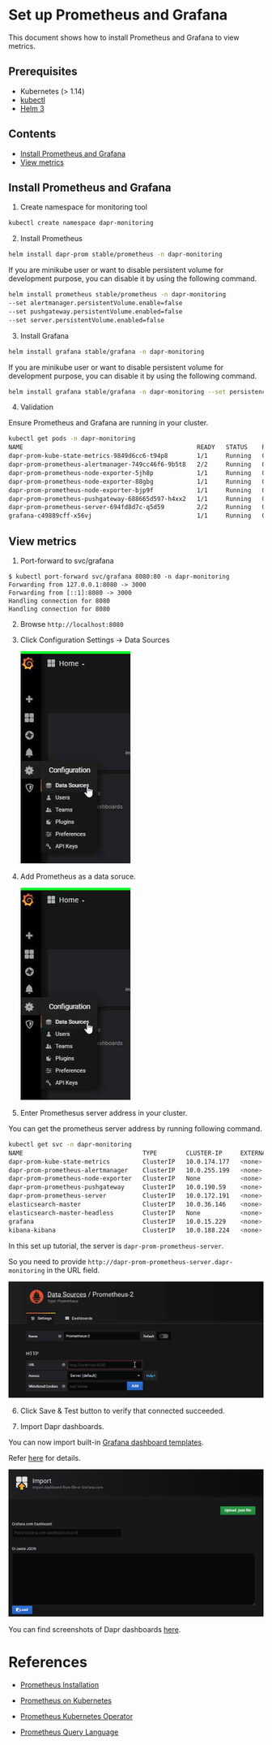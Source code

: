 # Set up Prometheus and Grafana

This document shows how to install Prometheus and Grafana to view metrics.

## Prerequisites

- Kubernetes (> 1.14)
- [kubectl](https://kubernetes.io/docs/tasks/tools/install-kubectl/)
- [Helm 3](https://helm.sh/)

## Contents

  - [Install Prometheus and Grafana](#install-prometheus-and-grafana)
  - [View metrics](#view-metrics)

## Install Prometheus and Grafana

1.  Create namespace for monitoring tool

```bash
kubectl create namespace dapr-monitoring
```

2. Install Prometheus

```bash
helm install dapr-prom stable/prometheus -n dapr-monitoring
```

   If you are minikube user or want to disable persistent volume for development purpose, you can disable it by using the following command.

```bash
helm install prometheus stable/prometheus -n dapr-monitoring
--set alertmanager.persistentVolume.enable=false
--set pushgateway.persistentVolume.enabled=false
--set server.persistentVolume.enabled=false
```

3. Install Grafana

```bash
helm install grafana stable/grafana -n dapr-monitoring
```

   If you are minikube user or want to disable persistent volume for development purpose, you can disable it by using the following command.

   ```bash
helm install grafana stable/grafana -n dapr-monitoring --set persistence.enabled=false
```

4. Validation

Ensure Prometheus and Grafana are running in your cluster.

```bash
kubectl get pods -n dapr-monitoring
NAME                                                READY   STATUS    RESTARTS   AGE
dapr-prom-kube-state-metrics-9849d6cc6-t94p8        1/1     Running   0          4m58s
dapr-prom-prometheus-alertmanager-749cc46f6-9b5t8   2/2     Running   0          4m58s
dapr-prom-prometheus-node-exporter-5jh8p            1/1     Running   0          4m58s
dapr-prom-prometheus-node-exporter-88gbg            1/1     Running   0          4m58s
dapr-prom-prometheus-node-exporter-bjp9f            1/1     Running   0          4m58s
dapr-prom-prometheus-pushgateway-688665d597-h4xx2   1/1     Running   0          4m58s
dapr-prom-prometheus-server-694fd8d7c-q5d59         2/2     Running   0          4m58s
grafana-c49889cff-x56vj                             1/1     Running   0          5m10s

```

## View metrics

1. Port-forward to svc/grafana

```
$ kubectl port-forward svc/grafana 8080:80 -n dapr-monitoring
Forwarding from 127.0.0.1:8080 -> 3000
Forwarding from [::1]:8080 -> 3000
Handling connection for 8080
Handling connection for 8080
```

2. Browse `http://localhost:8080`

3. Click Configuration Settings -> Data Sources

      ![data source](./img/grafana-datasources.png)

4. Add Prometheus as a data soruce.

      ![add data source](./img/grafana-datasources.png)

5. Enter Promethesus server address in your cluster.

You can get the prometheus server address by running following command.

```bash
kubectl get svc -n dapr-monitoring
NAME                                 TYPE        CLUSTER-IP     EXTERNAL-IP   PORT(S)             AGE
dapr-prom-kube-state-metrics         ClusterIP   10.0.174.177   <none>        8080/TCP            7d9h
dapr-prom-prometheus-alertmanager    ClusterIP   10.0.255.199   <none>        80/TCP              7d9h
dapr-prom-prometheus-node-exporter   ClusterIP   None           <none>        9100/TCP            7d9h
dapr-prom-prometheus-pushgateway     ClusterIP   10.0.190.59    <none>        9091/TCP            7d9h
dapr-prom-prometheus-server          ClusterIP   10.0.172.191   <none>        80/TCP              7d9h
elasticsearch-master                 ClusterIP   10.0.36.146    <none>        9200/TCP,9300/TCP   7d10h
elasticsearch-master-headless        ClusterIP   None           <none>        9200/TCP,9300/TCP   7d10h
grafana                              ClusterIP   10.0.15.229    <none>        80/TCP              5d5h
kibana-kibana                        ClusterIP   10.0.188.224   <none>        5601/TCP            7d10h

```

In this set up tutorial, the server is `dapr-prom-prometheus-server`.

So you need to provide `http://dapr-prom-prometheus-server.dapr-monitoring` in the URL field.

![prometheus server](./img/grafana-prometheus-server-url.png)

6. Click Save & Test button to verify that connected succeeded.

7. Import Dapr dashboards.

You can now import built-in [Grafana dashboard templates](../../reference/dashboard/README.md). 

Refer [here](../../reference/dashboard/README.md) for details.

![upload json](./img/grafana-uploadjson.png)

You can find screenshots of Dapr dashboards [here](../../reference/dashboard/img/).

# References

* [Prometheus Installation](https://github.com/helm/charts/tree/master/stable/prometheus-operator)

* [Prometheus on Kubernetes](https://github.com/coreos/kube-prometheus)

* [Prometheus Kubernetes Operator](https://github.com/helm/charts/tree/master/stable/prometheus-operator)

* [Prometheus Query Language](https://prometheus.io/docs/prometheus/latest/querying/basics/)